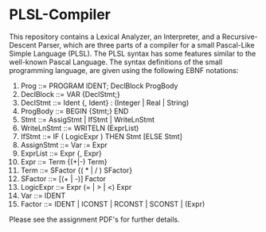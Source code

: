# PLSL-Compiler
This repository contains a Lexical Analyzer, an Interpreter, and a Recursive-Descent Parser, which are three parts of a compiler for a small Pascal-Like Simple Language (PLSL). The PLSL syntax has some features similar to the well-known Pascal Language. The syntax definitions of the small programming language, are given using the following EBNF notations:

1. Prog ::= PROGRAM IDENT; DeclBlock ProgBody
2. DeclBlock ::= VAR {DeclStmt;}
3. DeclStmt ::= Ident {, Ident} : (Integer | Real | String)
4. ProgBody ::= BEGIN {Stmt;} END
5. Stmt ::= AssigStmt | IfStmt | WriteLnStmt
6. WriteLnStmt ::= WRITELN (ExprList)
7. IfStmt ::= IF ( LogicExpr ) THEN Stmt [ELSE Stmt]
8. AssignStmt ::= Var := Expr
9. ExprList ::= Expr {, Expr}
10. Expr ::= Term {(+|-) Term}
11. Term ::= SFactor {( * | / ) SFactor}
12. SFactor ::= [(+ | -)] Factor
13. LogicExpr ::= Expr (= | > | <) Expr
14. Var ::= IDENT
15. Factor ::= IDENT | ICONST | RCONST | SCONST | (Expr)

Please see the assignment PDF's for further details.

